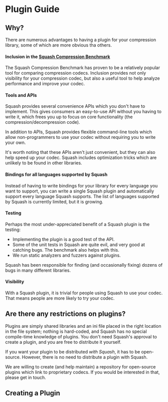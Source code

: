 # Plugin Guide

## Why?

There are numerous advantages to having a plugin for your compression
library, some of which are more obvious tha others.

#### Inclusion in the [Squash Compression Benchmark](https://quixdb.github.io/squash-benchmark/)

The Squash Compression Benchmark has proven to be a relatively popular
tool for comparing compression codecs.  Inclusion provides not only
visibility for your compression codec, but also a useful tool to help
analyze performance and improve your codec.

#### Tools and APIs

Squash provides several convenience APIs which you don't have to
implement.  This gives consumers an easy-to-use API without you having
to write it, which frees you up to focus on core functionality (the
compression/decompression code).

In addition to APIs, Squash provides flexible command-line tools which
allow non-programmers to use your codec without requiring you to write
your own.

It's worth noting that these APIs aren't just convenient, but they can
also help speed up your codec.  Squash includes optimization tricks
which are unlikely to be found in other libraries.

#### Bindings for all languages supported by Squash

Instead of having to write bindings for your library for every
language you want to support, you can write a single Squash plugin and
automatically support every language Squash supports.  The list of
languages supported by Squash is currently limited, but it is growing.

#### Testing

Perhaps the most under-appreciated benefit of a Squash plugin is the
testing:

* Implementing the plugin is a good test of the API.
* Some of the unit tests in Squash are quite evil, and very good at
  catching bugs.  The benchmark also helps with this.
* We run static analyzers and fuzzers against plugins.

Squash has been responsible for finding (and occasionally fixing)
dozens of bugs in many different libraries.

#### Visibility

With a Squash plugin, it is trivial for people using Squash to use
your codec.  That means people are more likely to try your codec.

## Are there any restrictions on plugins?

Plugins are simply shared libraries and an ini file placed in the
right location in the file system; nothing is hard-coded, and Squash
has no special compile-time knowledge of plugins.  You don't need
Squash's approval to create a plugin, and you are free to distribute
it yourself.

If you want your plugin to be distributed *with Squash*, it has to be
open-source.  However, there is no need to distribute a plugin with
Squash.

We are willing to create (and help maintain) a repository for
open-source plugins which link to proprietary codecs.  If you would be
interested in that, please get in touch.

## Creating a Plugin
